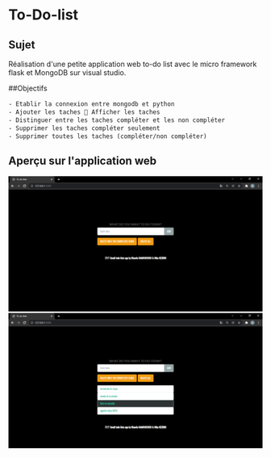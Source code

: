 # To-Do-list
## Sujet
Réalisation d'une petite application web to-do list avec le micro framework flask et MongoDB sur visual studio.  

##Objectifs
```
- Etablir la connexion entre mongodb et python 
- Ajouter les taches  Afficher les taches
- Distinguer entre les taches compléter et les non compléter
- Supprimer les taches compléter seulement 
- Supprimer toutes les taches (compléter/non compléter) 
```

## Aperçu sur l'application web
<img src="./captures/1.PNG" alt="" />
<img src="./captures/2.PNG" alt="" />


